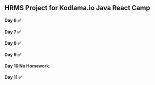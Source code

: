 ## HRMS Project for Kodlama.io Java React Camp

#### Day 6 ✅

#### Day 7 ✅

#### Day 8 ✅

#### Day 9 ✅

#### Day 10 No Homework.

#### Day 11 ✅

